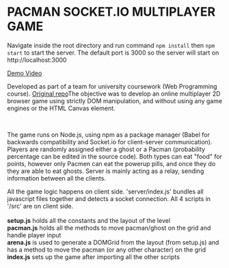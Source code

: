 # PACMAN SOCKET.IO MULTIPLAYER GAME

Navigate inside the root directory and run command ```npm install``` then ```npm start``` to start the server.
The default port is 3000 so the server will start on http://localhost:3000

[Demo Video](https://www.youtube.com/watch?v=CRW8lzE-pPo&feature=youtu.be)

Developed as part of a team for university coursework (Web Programming course). [Original repo](https://github.com/N0m0turtle/F28WP-Optimize-Prime-MMOG)The objective was to develop an online multiplayer 2D browser game using strictly DOM manipulation, and without using any game engines or the HTML Canvas element.

<br>

The game runs on Node.js, using npm as a package manager (Babel for backwards compatibility and Socket.io for client-server communication). Players are randomly assigned either a ghost or a Pacman (probability percentage can be edited in the source code). Both types can eat "food" for points, however only Pacmen can eat the powerup pills, and once they do they are able to eat ghosts. Server is mainly acting as a relay, sending information between all the clients.

All the game logic happens on client side. 'server/index.js' bundles all javascript files together and detects a socket connection. All 4 scripts in '/src' are on client side. 
<br><br>
<strong>setup.js</strong> holds all the constants and the layout of the level
<br>
<strong>pacman.js</strong> holds all the methods to move pacman/ghost on the grid and handle player input
<br>
<strong>arena.js</strong> is used to generate a DOMGrid from the layout (from setup.js) and has a method to move the pacman (or any other character) on the grid
<br>
<strong>index.js</strong> sets up the game after importing all the other scripts
